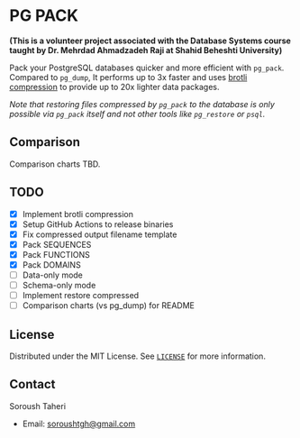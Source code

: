 # PG PACK

**(This is a volunteer project associated with the Database Systems course taught by Dr. Mehrdad Ahmadzadeh Raji at Shahid Beheshti University)**

Pack your PostgreSQL databases quicker and more efficient with `pg_pack`. Compared to `pg_dump`, It performs up to 3x faster and uses [brotli compression](https://github.com/google/brotli) to provide up to 20x lighter data packages.

_Note that restoring files compressed by `pg_pack` to the database is only possible via `pg_pack` itself and not other tools like `pg_restore` or `psql`._

## Comparison

Comparison charts TBD.

## TODO

- [x] Implement brotli compression
- [x] Setup GitHub Actions to release binaries
- [x] Fix compressed output filename template
- [x] Pack SEQUENCES
- [x] Pack FUNCTIONS
- [x] Pack DOMAINS
- [ ] Data-only mode
- [ ] Schema-only mode
- [ ] Implement restore compressed
- [ ] Comparison charts (vs pg_dump) for README

## License

Distributed under the MIT License. See [`LICENSE`](https://github.com/SoroushTaheri/pg_pack/blob/main/LICENSE) for more information.

## Contact

Soroush Taheri

- Email: soroushtgh@gmail.com
